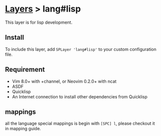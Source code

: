 # [Layers](https://spacevim.org/layers) > lang#lisp

This layer is for lisp development.

## Install

To include this layer, add `SPLayer 'lang#lisp'` to your custom configuration file.


## Requirement

- Vim 8.0+ with +channel, or Neovim 0.2.0+ with ncat
- ASDF
- Quicklisp
- An Internet connection to install other dependencies from Quicklisp

## mappings

all the language special mappings is begin with `[SPC] l`, please checkout it in mapping guide.
